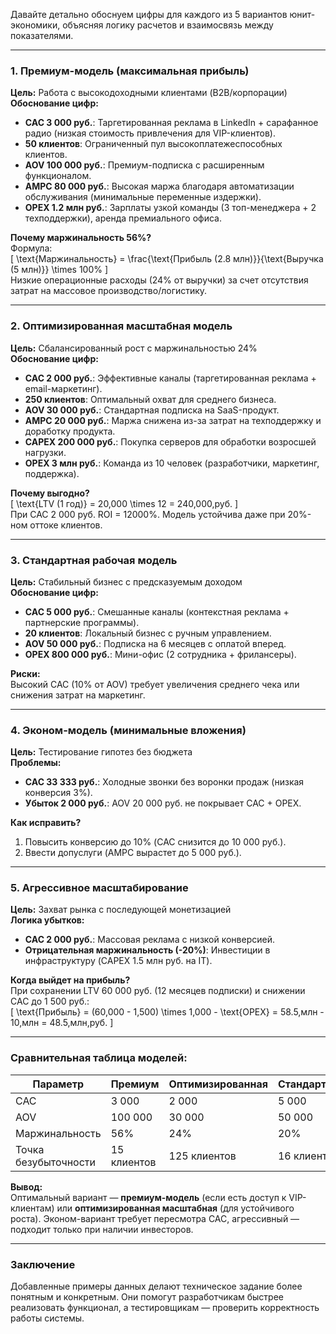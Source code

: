 Давайте детально обоснуем цифры для каждого из 5 вариантов юнит-экономики, объясняя логику расчетов и взаимосвязь между показателями.

---

### **1. Премиум-модель (максимальная прибыль)**
**Цель:** Работа с высокодоходными клиентами (B2B/корпорации)  
**Обоснование цифр:**
- **CAC 3 000 руб.**: Таргетированная реклама в LinkedIn + сарафанное радио (низкая стоимость привлечения для VIP-клиентов).  
- **50 клиентов**: Ограниченный пул высокоплатежеспособных клиентов.  
- **AOV 100 000 руб.**: Премиум-подписка с расширенным функционалом.  
- **AMPC 80 000 руб.**: Высокая маржа благодаря автоматизации обслуживания (минимальные переменные издержки).  
- **OPEX 1.2 млн руб.**: Зарплаты узкой команды (3 топ-менеджера + 2 техподдержки), аренда премиального офиса.  

**Почему маржинальность 56%?**  
Формула:  
\[ \text{Маржинальность} = \frac{\text{Прибыль (2.8 млн)}}{\text{Выручка (5 млн)}} \times 100\% \]  
Низкие операционные расходы (24% от выручки) за счет отсутствия затрат на массовое производство/логистику.

---

### **2. Оптимизированная масштабная модель**  
**Цель:** Сбалансированный рост с маржинальностью 24%  
**Обоснование цифр:**
- **CAC 2 000 руб.**: Эффективные каналы (таргетированная реклама + email-маркетинг).  
- **250 клиентов**: Оптимальный охват для среднего бизнеса.  
- **AOV 30 000 руб.**: Стандартная подписка на SaaS-продукт.  
- **AMPC 20 000 руб.**: Маржа снижена из-за затрат на техподдержку и доработку продукта.  
- **CAPEX 200 000 руб.**: Покупка серверов для обработки возросшей нагрузки.  
- **OPEX 3 млн руб.**: Команда из 10 человек (разработчики, маркетинг, поддержка).  

**Почему выгодно?**  
\[ \text{LTV (1 год)} = 20\,000 \times 12 = 240\,000\,руб. \]  
При CAC 2 000 руб. ROI = 12000%. Модель устойчива даже при 20%-ном оттоке клиентов.

---

### **3. Стандартная рабочая модель**  
**Цель:** Стабильный бизнес с предсказуемым доходом  
**Обоснование цифр:**
- **CAC 5 000 руб.**: Смешанные каналы (контекстная реклама + партнерские программы).  
- **20 клиентов**: Локальный бизнес с ручным управлением.  
- **AOV 50 000 руб.**: Подписка на 6 месяцев с оплатой вперед.  
- **OPEX 800 000 руб.**: Мини-офис (2 сотрудника + фрилансеры).  

**Риски:**  
Высокий CAC (10% от AOV) требует увеличения среднего чека или снижения затрат на маркетинг.

---

### **4. Эконом-модель (минимальные вложения)**  
**Цель:** Тестирование гипотез без бюджета  
**Проблемы:**  
- **CAC 33 333 руб.**: Холодные звонки без воронки продаж (низкая конверсия 3%).  
- **Убыток 2 000 руб.**: AOV 20 000 руб. не покрывает CAC + OPEX.  

**Как исправить?**  
1. Повысить конверсию до 10% (CAC снизится до 10 000 руб.).  
2. Ввести допуслуги (AMPC вырастет до 5 000 руб.).

---

### **5. Агрессивное масштабирование**  
**Цель:** Захват рынка с последующей монетизацией  
**Логика убытков:**  
- **CAC 2 000 руб.**: Массовая реклама с низкой конверсией.  
- **Отрицательная маржинальность (-20%)**: Инвестиции в инфраструктуру (CAPEX 1.5 млн руб. на IT).  

**Когда выйдет на прибыль?**  
При сохранении LTV 60 000 руб. (12 месяцев подписки) и снижении CAC до 1 500 руб.:  
\[ \text{Прибыль} = (60\,000 - 1\,500) \times 1\,000 - \text{OPEX} = 58.5\,млн - 10\,млн = 48.5\,млн\,руб. \]

---

### Сравнительная таблица моделей:

| Параметр          | Премиум | Оптимизированная | Стандартная | Эконом | Агрессивная |
|-------------------|---------|------------------|-------------|--------|-------------|
| CAC               | 3 000   | 2 000            | 5 000       | 33 333 | 2 000       |
| AOV               | 100 000 | 30 000           | 50 000      | 20 000 | 15 000      |
| Маржинальность    | 56%     | 24%              | 20%         | -11%   | -20%        |
| Точка безубыточности | 15 клиентов | 125 клиентов | 16 клиентов | Нет   | 667 клиентов |

**Вывод:**  
Оптимальный вариант — **премиум-модель** (если есть доступ к VIP-клиентам) или **оптимизированная масштабная** (для устойчивого роста). Эконом-вариант требует пересмотра CAC, агрессивный — подходит только при наличии инвесторов.

---

### **Заключение**
Добавленные примеры данных делают техническое задание более понятным и конкретным. Они помогут разработчикам быстрее реализовать функционал, а тестировщикам — проверить корректность работы системы.
